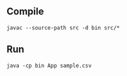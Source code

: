 ## Compile

```
javac --source-path src -d bin src/*
```

## Run
```
java -cp bin App sample.csv
```

